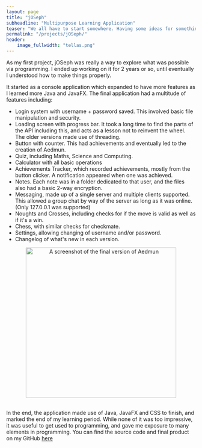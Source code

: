 ```yaml
---
layout: page
title: "jOSeph"
subheadline: "Multipurpose Learning Application"
teaser: "We all have to start somewhere. Having some ideas for something you want to make. This is my start."
permalink: "/projects/jOSeph/"
header:
    image_fullwidth: "tellas.png"
---
```


As my first project, jOSeph was really a way to explore what was possible via programming. I ended up working on it for 2 years or so, until eventually I understood how to make things properly.

It started as a console application which expanded to have more features as I learned more Java and JavaFX. The final application had a multitude of features including:
 - Login system with username + password saved. This involved basic file manipulation and security.
 - Loading screen with progress bar. It took a long time to find the parts of the API including this, and acts as a lesson not to reinvent the wheel. The older versions made use of threading.
 - Button with counter. This had achievements and eventually led to the creation of Aedmun.
 - Quiz, including Maths, Science and Computing.
 - Calculator with all basic operations
 - Achievements Tracker, which recorded achievements, mostly from the button clicker. A notification appeared when one was achieved.
 - Notes. Each note was in a folder dedicated to that user, and the files also had a basic 2-way encryption.
 - Messaging, made up of a single server and multiple clients supported. This allowed a group chat by way of the server as long as it was online. (Only 127.0.0.1 was supported)
 - Noughts and Crosses, including checks for if the move is valid as well as if it's a win.
 - Chess, with similar checks for checkmate.
 - Settings, allowing changing of username and/or password.
 - Changelog of what's new in each version.

<center>
   <img src="https://black-photon.github.io/images/jOSeph.png" title="A screenshot of the final version of Aedmun" width="400"/>
</center><br/>

In the end, the application made use of Java, JavaFX and CSS to finish, and marked the end of my learning period. While none of it was too impressive, it was useful to get used to programming, and gave me exposure to many elements in programming. You can find the source code and final product on my GitHub [here](https://github.com/Black-Photon/jOSeph)
